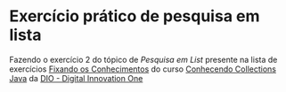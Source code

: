 # Exercício prático de pesquisa em lista

Fazendo o exercício 2 do tópico de *Pesquisa em List* presente na
lista de exercícios
[Fixando os Conhecimentos](https://github.com/cami-la/collections-java-api-2023/blob/master/src/main/java/list/README.md) do curso [Conhecendo Collections Java](https://web.dio.me/track/bradesco-java-cloud-native/course/conhecendo-collections-java/learning/c5d6f4e1-6d05-4eea-93d8-d292c708999f)
da [DIO - Digital Innovation One](https://web.dio.me/)
